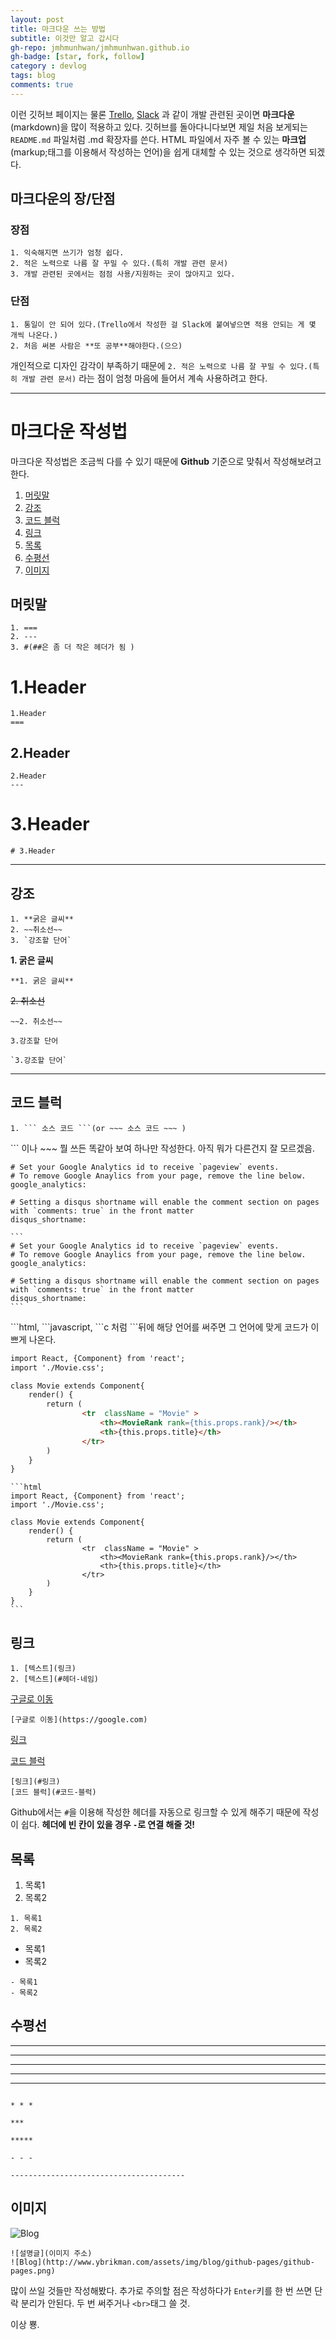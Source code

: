 ```yaml
---
layout: post
title: 마크다운 쓰는 방법
subtitle: 이것만 알고 갑시다
gh-repo: jmhmunhwan/jmhmunhwan.github.io
gh-badge: [star, fork, follow]
category : devlog
tags: blog
comments: true
---
```


이런 깃허브 페이지는 물론 [Trello](https://trello.com/), [Slack](https://slack.com/) 과 같이 개발 관련된 곳이면 **마크다운**(markdown)을 많이 적용하고 있다.
깃허브를 돌아다니다보면 제일 처음 보게되는 ``README.md`` 파일처럼 .md 확장자를 쓴다.
HTML 파일에서 자주 볼 수 있는 **마크업**(markup;태그를 이용해서 작성하는 언어)을 쉽게 대체할 수 있는 것으로 생각하면 되겠다.

## 마크다운의 장/단점
### 장점
	1. 익숙해지면 쓰기가 엄청 쉽다.
	2. 적은 노력으로 나름 잘 꾸밀 수 있다.(특히 개발 관련 문서)
 	3. 개발 관련된 곳에서는 점점 사용/지원하는 곳이 많아지고 있다.
### 단점
	1. 통일이 안 되어 있다.(Trello에서 작성한 걸 Slack에 붙여넣으면 적용 안되는 게 몇 개씩 나온다.)
 	2. 처음 써본 사람은 **또 공부**해야한다.(으으)

개인적으로 디자인 감각이 부족하기 때문에 ``2. 적은 노력으로 나름 잘 꾸밀 수 있다.(특히 개발 관련 문서)`` 라는 점이 엄청 마음에 들어서 계속 사용하려고 한다.

---




# 마크다운 작성법
마크다운 작성법은 조금씩 다를 수 있기 때문에 **Github** 기준으로 맞춰서 작성해보려고 한다.

1. [머릿말](#머릿말)
2. [강조](#강조)
3. [코드 블럭](#코드-블럭)
4. [링크](#링크)
5. [목록](#목록)
6. [수평선](#수평선)
7. [이미지](#이미지)

## 머릿말
	1. ===
	2. ---
	3. #(##은 좀 더 작은 헤더가 됨 )
  
1.Header
===
```
1.Header
===
```

2.Header
---  
```
2.Header
---
```

# 3.Header

```
# 3.Header
```

---

## 강조
	1. **굵은 글씨**
	2. ~~취소선~~
	3. `강조할 단어`

**1. 굵은 글씨**
```
**1. 굵은 글씨**
```

~~2. 취소선~~
```
~~2. 취소선~~
```

`3.강조할 단어`
~~~
`3.강조할 단어`
~~~

---

## 코드 블럭
	1. ``` 소스 코드 ```(or ~~~ 소스 코드 ~~~ )

\``` 이나 \~~~ 뭘 쓰든 똑같아 보여 하나만 작성한다. 아직 뭐가 다른건지 잘 모르겠음.

```
# Set your Google Analytics id to receive `pageview` events.
# To remove Google Anaylics from your page, remove the line below.
google_analytics:

# Setting a disqus shortname will enable the comment section on pages with `comments: true` in the front matter
disqus_shortname:
```

~~~
```
# Set your Google Analytics id to receive `pageview` events.
# To remove Google Anaylics from your page, remove the line below.
google_analytics:

# Setting a disqus shortname will enable the comment section on pages with `comments: true` in the front matter
disqus_shortname:
```
~~~

\```html, \```javascript, \```c 처럼 \```뒤에 해당 언어를 써주면 그 언어에 맞게 코드가 이쁘게 나온다.

```html
import React, {Component} from 'react';
import './Movie.css';

class Movie extends Component{  
    render() {
        return (     
                <tr  className = "Movie" >
                    <th><MovieRank rank={this.props.rank}/></th>
                    <th>{this.props.title}</th>
                </tr>
        )
    }
}
```

~~~
```html
import React, {Component} from 'react';
import './Movie.css';

class Movie extends Component{  
    render() {
        return (     
                <tr  className = "Movie" >
                    <th><MovieRank rank={this.props.rank}/></th>
                    <th>{this.props.title}</th>
                </tr>
        )
    }
}
```
~~~

## 링크
	1. [텍스트](링크)
	2. [텍스트](#헤더-네임)
	
[구글로 이동](https://google.com)

```
[구글로 이동](https://google.com)
```

[링크](#링크)

[코드 블럭](#코드-블럭)

```
[링크](#링크)
[코드 블럭](#코드-블럭)
```

Github에서는 `#`을 이용해 작성한 헤더를 자동으로 링크할 수 있게 해주기 때문에 작성이 쉽다. **헤더에 빈 칸이 있을 경우 `-`로 연결 해줄 것!**

## 목록

1. 목록1
2. 목록2

```
1. 목록1
2. 목록2
```

- 목록1
- 목록2

```
- 목록1
- 목록2
```

## 수평선

* * *

***

*****

- - -

---------------------------------------
```

* * *

***

*****

- - -

---------------------------------------

```
## 이미지

![Blog](http://www.ybrikman.com/assets/img/blog/github-pages/github-pages.png)

```
![설명글](이미지 주소)
![Blog](http://www.ybrikman.com/assets/img/blog/github-pages/github-pages.png)
```

많이 쓰일 것들만 작성해봤다. 추가로 주의할 점은 작성하다가 `Enter`키를 한 번 쓰면 단락 분리가 안된다. 두 번 써주거나 `<br>`태그 쓸 것.

이상 뿅.

